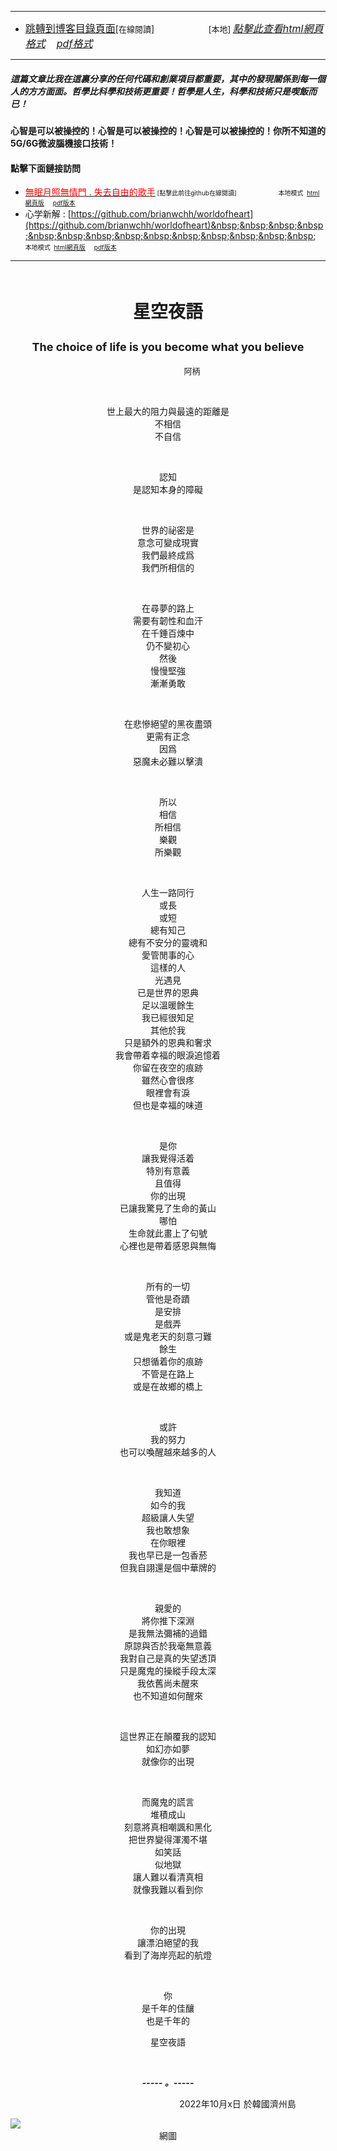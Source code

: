 ****
- [<font size=3>跳轉到博客目錄頁面</font>](../../tableOfContent.md)[<font size=2>在線閱讀</font>]&nbsp;&nbsp; &nbsp; &nbsp; &nbsp; &nbsp; &nbsp; &nbsp; &nbsp; &nbsp;&nbsp; &nbsp;  <font size=2> [本地] </font><font size=3>[*_點擊此查看html網頁格式_*](../../tableOfContent.html)&nbsp; &nbsp; [*_pdf格式_*](../../tableOfContent.md.pdf)</font>
****

##### *_這篇文章比我在這裏分享的任何代碼和創業項目都重要，其中的發現關係到每一個人的方方面面。哲學比科學和技術更重要！哲學是人生，科學和技術只是喫飯而已！_*

#### 心智是可以被操控的！心智是可以被操控的！心智是可以被操控的！你所不知道的5G/6G微波腦機接口技術！ 

#### 點擊下面鏈接訪問
- [<font color=red>無眠月照無情門 . 失去自由的歌手</font>](https://github.com/brianwchh/worldofheart/blob/main/md_and_html/%E7%84%A1%E7%9C%A0%E6%9C%88%E7%85%A7%E7%84%A1%E6%83%85%E9%96%80.md)<font size=1> [點擊此前往github在線閱讀]</font> &nbsp;&nbsp;&nbsp;&nbsp;&nbsp;&nbsp;&nbsp;&nbsp;&nbsp;&nbsp;&nbsp;&nbsp;&nbsp;&nbsp;&nbsp; <font size=1>本地模式 &nbsp;[html網頁版](../../md_and_html/無眠月照無情門.html) &nbsp;&nbsp;&nbsp; [pdf版本](../../md_and_html/無眠月照無情門.md.pdf) </font>
- 心学新解 : [https://github.com/brianwchh/worldofheart](https://github.com/brianwchh/worldofheart)&nbsp;&nbsp;&nbsp;&nbsp;&nbsp;&nbsp;&nbsp;&nbsp;&nbsp;&nbsp;&nbsp;&nbsp;&nbsp;&nbsp;&nbsp; <font size=1>本地模式 &nbsp;[html網頁版](../../md_and_html/心學新解.html) &nbsp;&nbsp;&nbsp; [pdf版本](../../md_and_html/心學新解.md.pdf) </font>

****

</br>

****<p align="center" style="font-size: 28px;">星空夜語</p>****
****<p align="center" style="font-size: 18px;">The choice of life is you become what you believe</p>****

<p align="center" style="font-size: small;">&nbsp;&nbsp;&nbsp;&nbsp;&nbsp;&nbsp;&nbsp;&nbsp;&nbsp;&nbsp;&nbsp;&nbsp;&nbsp;&nbsp;&nbsp;&nbsp;&nbsp;&nbsp;&nbsp;&nbsp; 阿柄</p>


<div align="center"> <!-- div_1-->

<p align="center"> 
    
</br>
 

世上最大的阻力與最遠的距離是   
不相信  
不自信  
    
</br>
 
認知   
是認知本身的障礙  
    
</br>
 
世界的祕密是  
意念可變成現實  
我們最終成爲  
我們所相信的  
    
</br>
 
在尋夢的路上  
需要有韌性和血汗  
在千錘百煉中  
仍不變初心  
然後  
慢慢堅強  
漸漸勇敢  
    
</br>
 
在悲慘絕望的黑夜盡頭  
更需有正念  
因爲  
惡魔未必難以擊潰  
    
</br>
 
所以  
相信  
所相信  
樂觀  
所樂觀  
    
</br>
 
人生一路同行  
或長  
或短  
總有知己  
總有不安分的靈魂和  
愛管閒事的心  
這樣的人  
光遇見  
已是世界的恩典  
足以溫暖餘生  
我已經很知足  
其他於我  
只是額外的恩典和奢求  
我會帶着幸福的眼淚追憶着  
你留在夜空的痕跡  
雖然心會很疼  
眼裡會有淚  
但也是幸福的味道  
    
</br>
 
是你  
讓我覺得活着  
特別有意義  
且值得   
你的出現  
已讓我驚見了生命的黃山  
哪怕  
生命就此畫上了句號  
心裡也是帶着感恩與無悔  
    
</br>
 
所有的一切  
管他是奇蹟  
是安排  
是戲弄  
或是鬼老天的刻意刁難  
餘生  
只想循着你的痕跡  
不管是在路上  
或是在故鄉的橋上  
    
</br>
 
或許  
我的努力  
也可以喚醒越來越多的人  
    
</br>
 
我知道  
如今的我  
超級讓人失望  
我也敢想象  
在你眼裡  
我也早已是一包香菸  
但我自詡還是個中華牌的  
    
</br>
 
親愛的  
將你推下深淵  
是我無法彌補的過錯  
原諒與否於我毫無意義  
我對自己是真的失望透頂  
只是魔鬼的操縱手段太深  
我依舊尚未醒來  
也不知道如何醒來  
      
</br>
 
這世界正在顛覆我的認知  
如幻亦如夢  
就像你的出現  
    
</br>
 
而魔鬼的謊言  
堆積成山  
刻意將真相嘲諷和黑化  
把世界變得渾濁不堪  
如笑話  
似地獄  
讓人難以看清真相  
就像我難以看到你  
    
</br>
 
你的出現  
讓漂泊絕望的我  
看到了海岸亮起的航燈  
    
</br>
 
你  
是千年的佳釀  
也是千年的  
  
星空夜語    
    
</br>

  ***_-----&nbsp;。-----_***

  <font size=2>


  </font>

</p>



<p align="right"> 2022年10月x日 於韓國濟州島 &nbsp;&nbsp;&nbsp;&nbsp;&nbsp;&nbsp;&nbsp;&nbsp;&nbsp;&nbsp;&nbsp; </p>  
  
</div> <!-- end of div_1-->


<!-- image area, flex to make it center,it may not work for github, for html and pdf rendering only -->
<div align="center" style="page-break-inside: avoid; margin-top:1px; margin-bottom:1px;"> <!-- pictureWrapper_div add this only to make the bendan github understand -->
  <div class="ImageWrapperFlex" >
   <div class="FlexSide"  ></div>
   <image class="FlexImage"   src='./images/星空.jpg'/>
   <div class="FlexSide" ></div>
  </div>
  <p align="center" style="margin:0px;">  網圖 </p> 
</div> <!-- end pictureWrapper_div -->


</br>
</br>


</br>

</br>


<style>

.ImageWrapperFlex {
    display: flex; 
    flex-direction: row; 
    margin-top: 1px; 
    margin-bottom: 1px;

    width: 100% ;
}

.FlexSide {
    flex-basis: 0px ;
    flex:1;

}



/* large device screen 設置熒幕顯示圖片大小（電腦等大型屏幕）*/
@media only screen and (min-width: 600px) {

    .FlexImage {
        flex-basis: 600px ;
        flex:0;    
        height:auto; 
        max-width: 600px;
        min-width: 600px;
     
    }

}

 /* small device screen 設置熒幕顯示圖片大小（平板手機等屏幕）*/
@media only screen and (max-width: 600px) {
    
    .FlexImage {
        flex-basis: 600px ;
        flex:1;
        height:auto; 
     
    }

}

/* style for print !important 設置打印圖片大小*/
@media print {

    .FlexImage {
        flex-basis: 500px ;
        flex:0;    
        height:auto; 
        max-width: 500px;
        min-width: 500px;
     
    }
}


</style>


